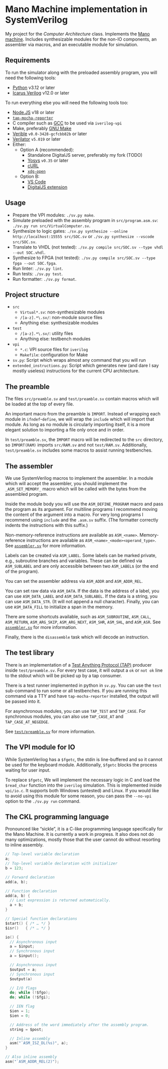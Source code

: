 # Mano Machine implementation in SystemVerilog

My project for the *Computer Architecture* class. Implements the [Mano machine](https://en.wikipedia.org/wiki/Mano_machine). Includes synthesizable modules
for the non-IO components, an assembler via macros, and an executable module for
simulation.

## Requirements

To run the simulator along with the preloaded assembly program, you will need
the following tools:

- [Python](https://www.python.org/) v3.12 or later
- [Icarus Verilog](https://steveicarus.github.io/iverilog/) v12.0 or later

To run everything else you will need the following tools too:

- [Node.JS](https://nodejs.org/) v18 or later
- [`tap-mocha-reporter`](https://www.npmjs.com/package/tap-mocha-reporter)
- C compiler such as [GCC](https://gcc.gnu.org/) to be used via `iverilog-vpi`
- Make, preferably [GNU Make](https://www.gnu.org/software/make/)
- [Verible](https://chipsalliance.github.io/verible/) `v0.0-3428-gcfcbb82b` or later
- [Verilator](https://verilator.org/) `v5.019` or later
- Either:
  - Option A (recommended):
    - Standalone DigitalJS server, preferably my fork (TODO)
    - [Yosys](https://yosyshq.net/yosys/) `v0.35` or later
    - [cURL](https://curl.se/)
    - [`xdg-open`](http://portland.freedesktop.org/doc/xdg-open.html)
  - Option B:
    - [VS Code](https://code.visualstudio.com/)
    - [DigitalJS extension](https://marketplace.visualstudio.com/items?itemName=yuyichao.digitaljs)

## Usage

- Prepare the VPI modules:
  `./sv.py make`.
- Simulate preloaded with the assembly program in
  `src/program.asm.sv`:
  `./sv.py run src/VirtualComputer.sv`.
- Synthesize to logic gates:
  `./sv.py synthesize --online http://localhost:15555 src/SOC.sv` or
  `./sv.py synthesize --vscode src/SOC.sv`.
- Translate to VHDL (not tested):
  `./sv.py compile src/SOC.sv --type vhdl --out SOC.vhdl`.
- Synthesize to FPGA (not tested):
  `./sv.py compile src/SOC.sv --type fpga --out SOC.fpga`.
- Run linter:
  `./sv.py lint`.
- Run tests:
  `./sv.py test`.
- Run formatter:
  `./sv.py format`.

## Project structure

- `src`
  - `Virtual*.sv`: non-synthesizable modules
  - `/[a-z].*\.sv/`: non-module source files
  - Anything else: synthesizable modules
- `test`
  - `/[a-z].*\.sv/`: utility files
  - Anything else: testbench modules
- `vpi`
  - `*.c`: VPI source files for `iverilog`
  - `Makefile`: configuration for Make
- `sv.py`: Script which wraps almost any command that you will run
- `extended_instructions.py`: Script which generates new (and dare I say mostly
  useless) instructions for the current CPU architecture.

## The preamble

The files `src/preamble.sv` and `test/preamble.sv` contain macros which will be
loaded at the top of every file.

An important macro from the preamble is `IMPORT`. Instead of wrapping each
module in `ifndef`-`define`, we will wrap the `include` which will import that
module. As long as no module is circularly importing itself, it is a more
elegant solution to importing a file only once and in order.

In `test/preamble.sv`, the `IMPORT` macro will be redirected to the `src`
directory, so `IMPORT(RAM)` imports `src/RAM.sv` and not `test/RAM.sv`.
Additionally, `test/preamble.sv` includes some macros to assist running
testbenches.

## The assembler

We use SystemVerilog macros to implement the assembler. In a module which will
accept the assembler, you should implement the `_ASM_SET_MEMORY_` macro which
will be called with the bytes from the assembled program.

Inside the module body you will use the `ASM_DEFINE_PROGRAM` macro and pass the
program as its argument. For multiline programs I recommend moving the content
of the argument into a macro. For very long programs I recommend using `include`
and the `.asm.sv` suffix. (The formatter correctly indents the instructions with
this suffix.)

Non-memory-reference instructions are available as `ASM_<name>`.
Memory-reference instructions are available as
`ASM_<name>_<mode><operand_type>`. See [`assembler.sv`](src/assembler.sv) for
more information.

Labels can be created via `ASM_LABEL`. Some labels can be marked private, e.g.,
subroutine branches and variables. These can be defined via `ASM_SUBLABEL` and
are only accessible between two `ASM_LABEL`s (or the end of the program).

You can set the assembler address via `ASM_ADDR` and `ASM_ADDR_REL`.

You can set raw data via `ASM_DATA`. If the data is the address of a label, you
can use `ASM_DATA_LABEL` and `ASM_DATA_SUBLABEL`. If the data is a string, you
can use `ASM_DATA_STR`. (It will not append a null character). Finally, you can
use `ASM_DATA_FILL` to initialize a span in the memory.

There are some shortcuts available, such as `ASM_SUBROUTINE`, `ASM_CALL`,
`ASM_RETURN`, `ASM_ARG_SKIP`, `ASM_ARG_NEXT`, `ASM_SHR`, `ASM_SHL`, and
`ASM_ASR`.  See [`assembler.sv`](src/assembler.sv) for more information.

Finally, there is the `disassemble` task which will decode an instruction.

## The test library

There is an implementation of a [Test Anything Protocol
(TAP)](https://testanything.org/) producer inside `test/preamble.sv`. For every
test case, it will output a `ok` or `not ok` line to the stdout which will be
picked up by a tap consumer.

There is a test runner implemented in python in `sv.py`. You can use the `test`
sub-command to run some or all testbenches. If you are running this command via
a TTY and have `tap-mocha-reporter` installed, the output will be passed into
it.

For asynchronous modules, you can use `TAP_TEST` and `TAP_CASE`. For synchronous
modules, you can also use `TAP_CASE_AT` and `TAP_CASE_AT_NEGEDGE`.

See [`test/preamble.sv`](test/preamble.sv) for more information.

## The VPI module for IO

While SystemVerilog has a `$fgetc`, the stdin is line-buffered and so it cannot
be used for the keyboard module. Additionally, `$fgetc` blocks the process
waiting for user input.

To replace `$fgetc`, We will implement the necessary logic in C and load the
`$read_char` function into the `iverilog` simulation. This is implemented inside
`vpi/io.c`. It supports both Windows (untested) and Linux. If you would like to
avoid using this module for some reason, you can pass the `--no-vpi` option to
the `./sv.py run` command.

## The CKL programming language

Pronounced like “sickle”, it is a C-like programming language specifically for
the Mano Machine. It is currently a work in progress. It also does not do many
optimizations, mostly those that the user cannot do without resorting to inline
assembly.

```c
// Top-level variable declaration
a;
// Top-level variable declaration with initializer
b = 123;

// Forward declaration
add(a, b);

// Function declaration
add(a, b) {
  // Last expression is returned automatically.
  a + b;
}

// Special function declarations
$start() { /* … */ }
$isr()   { /* … */ }

io() {
  // Asynchronous input
  a = $input;
  // Synchronous input
  a = $input();

  // Asynchronous input
  $output = a;
  // Synchronous input
  $output(a)

  // I/O flags
  do; while (!$fgo);
  do; while (!$fgi);

  // IEN flag
  $ien = 1;
  $ien = 0;

  // Address of the word immediately after the assembly program.
  string = $post;

  // Inline assembly
  asm("`ASM_ISZ_DL(%s)", a);
}

// Also inline assembly
asm("`ASM_ADDR_REL(2)");
```
